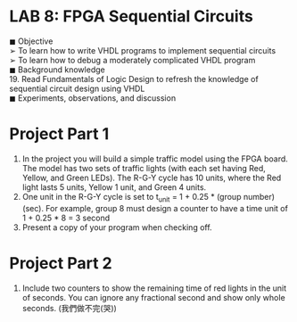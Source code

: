 # LAB 8: FPGA Sequential Circuits  
◼ Objective  
➢ To learn how to write VHDL programs to implement sequential circuits  
➢ To learn how to debug a moderately complicated VHDL program  
◼ Background knowledge  
19. Read Fundamentals of Logic Design to refresh the knowledge of sequential circuit design using VHDL  
◼ Experiments, observations, and discussion  
# Project Part 1
1. In the project you will build a simple traffic model using the FPGA board. The model has two sets of traffic lights (with each set having Red, Yellow, 
and Green LEDs). The R-G-Y cycle has 10 units, where the Red light lasts 5 units, Yellow 1 unit, and Green 4 units.  
2. One unit in the R-G-Y cycle is set to t<sub>unit</sub> = 1 + 0.25 * (group number) (sec). For example, group 8 must design a counter to have a time unit of 
1 + 0.25 * 8 = 3 second  
5. Present a copy of your program when checking off.  
# Project Part 2  
1. Include two counters to show the remaining time of red lights in the unit of seconds. You can ignore any fractional second and show only whole 
seconds. (我們做不完(哭))  
